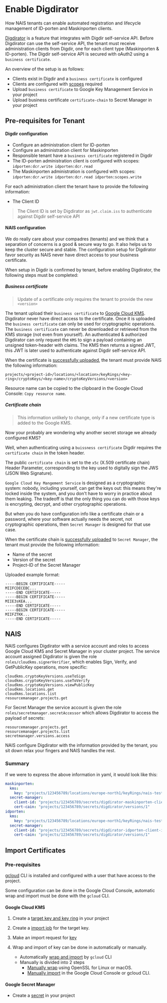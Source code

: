 # Enable Digdirator

How NAIS tenants can enable automated registration and lifecycle management of ID-porten and Maskinporten clients.

[Digdirator](https://github.com/nais/digdirator) is a feature that integrates with Digdir self-service API.
Before Digdirator can use the self-service API, the tenant must receive administration clients from Digdir,
one for each client type (Maskinporten & ID-porten).
The Digdir self-service API is secured with oAuth2 using a `business certificate`.

An overview of the setup is as follows:

* Clients exist in Digdir and a `business certificate` is configured
* Clients are configured with [scopes](#digdir-configuration) required
* Upload `business certificate` to Google Key Management Service in your project
* Upload business certificate `certificate-chain` to Secret Manager in your project

## Pre-requisites for Tenant

#### Digdir configuration

* Configure an administration client for ID-porten
* Configure an administration client for Maskinporten
* Responsible tenant have a `business certificate` registered in Digdir
* The ID-porten administration client is configured with scopes: `idporten:dcr.write idporten:dcr.read`
* The Maskinporten administration is configured with
  scopes: `idporten:dcr.write idporten:dcr.read idporten:scopes.write`

For each administration client the tenant have to provide the following information:

* The Client ID

> The Client ID is set by Digdirator as `jwt.claim.iss` to authenticate against Digdir self-service API

#### NAIS configuration

We do really care about your compadres (tenants) and we think that a separation of concerns is a good & secure way to
go.
It also helps us to keep the cluster secure and stable. The configuration setup for Digdirator favor security as
NAIS never have direct access to your business certificate.

When setup in Digdir is confirmed by tenant, before enabling Digdirator, the following steps must be completed:

##### Business certificate

> Update of a certificate only requires the tenant to provide the new `<version>`

The tenant upload their `business certificate` to
[Google Cloud KMS](https://cloud.google.com/kms/docs/how-tos). Digdirator never have direct access to the certificate.
Once it is uploaded the `business certificate` can only be used for cryptographic operations.
The `business certificate` can never be downloaded or retrieved from the KMS storage (not even from yourself).
An authenticated & authorized Digdirator can only request the `KMS` to sign a payload containing an unsigned
token-header
with claims. The KMS then returns a signed JWT, this JWT is later used to authenticate against Digdir self-service API.

When the certificate is [successfully uploaded](#import-certificates), the tenant must provide NAIS the following
information:

`projects/<project-id>/locations/<location>/keyRings/<key-ring>/cryptoKeys/<key-name>/cryptoKeyVersions/<version>`

Resource name can be copied to the clipboard in the Google Cloud Console: `Copy resource name`.

##### Certificate chain

> This information unlikely to change, only if a new certificate type is added to the Google KMS.


Now your probably are wondering why another secret storage we already configured KMS?

Well, when authenticating using a `buissness certificate` Digdir requires the `certificate chain` in the token header.

The public `certificate chain` is set to the `x5c` (X.509 certificate chain) Header Parameter, corresponding to the key
used to
digitally sign the JWS (JSON Web Signature).

`Google Cloud Key Mangement Service` is designed as a cryptographic system: nobody, including yourself, can get the keys
out: this means they're
locked inside the system, and you don't have to worry in practice about them leaking. The tradeoff is that the only
thing you can do with those keys is encrypting, decrypt, and other cryptographic operations.

But when you do have configuration info like a certificate chain or a password, where your software actually needs the
secret, not cryptographic operations, then `Secret Manager` is designed for that use case.

When the certificate chain is [successfully uploaded](#import-certificates) to `Secret Manager`, the tenant must provide
the following
information:

* Name of the secret
* Version of the secret
* Project-ID of the Secret Manager

Uploaded example format:

```Text
-----BEGIN CERTIFICATE-----
MIIFCDECEBC...
-----END CERTIFICATE-----
-----BEGIN CERTIFICATE-----
MIIE3sKEA...
-----END CERTIFICATE-----
-----BEGIN CERTIFICATE-----
MIIFZTKK...
-----END CERTIFICATE-----
```

## NAIS

NAIS configures Digdirator with a service account and roles to access Google Cloud KMS and Secret Manager in your
cluster project. The service account assigned Digdirator is given the role `roles/cloudkms.signerVerifier`,
which enables Sign, Verify, and GetPublicKey operations, more specific:

```Text
cloudkms.cryptoKeyVersions.useToSign
cloudkms.cryptoKeyVersions.useToVerify
cloudkms.cryptoKeyVersions.viewPublicKey
cloudkms.locations.get
cloudkms.locations.list
resourcemanager.projects.get
```

For Secret Manager the service account is given the role `roles/secretmanager.secretAccessor` which allows Digdirator to
access the payload of secrets:

```Text
resourcemanager.projects.get
resourcemanager.projects.list
secretmanager.versions.access
```

NAIS configure Digdirator with the information provided by the tenant, you sit down relax your fingers and NAIS handles
the rest.

### Summary

If we were to express the above information in yaml, it would look like this:

```yaml
maskinporten:
  kms:
    key: "projects/123456789/locations/europe-north1/keyRings/nais-test/cryptoKeys/digdirator/cryptoKeyVersions/1"
  secret-manager:
    client-id: "projects/123456789/secrets/digdirator-maskinporten-client-id/versions/1"
    cert-cain: "projects/123456789/secrets/digdirator/versions/1"
idporten:
  kms:
    key: "projects/123456789/locations/europe-north1/keyRings/nais-test/cryptoKeys/digdirator/cryptoKeyVersions/1"
  secret-manager:
    client-id: "projects/123456789/secrets/digdirator-idporten-client-id/versions/1"
    cert-cain: "projects/123456789/secrets/digdirator/versions/1"
```

## Import Certificates

### Pre-requisites

[gcloud](https://cloud.google.com/sdk/docs/install) CLI is installed and configured with a user that have access to the
project.

Some configuration can be done in the Google Cloud Console, automatic wrap and import must be done with the `gcloud`
CLI.

#### Google Cloud KMS

1. Create a [target key and key ring](https://cloud.google.com/kms/docs/importing-a-key#create_targets) in your project
2. Create a [import job](https://cloud.google.com/kms/docs/importing-a-key#import_job) for the target key.
3. Make an import request for [key](https://cloud.google.com/kms/docs/importing-a-key#request_import)

4. Wrap and import of key can be done in automatically or manually.

    * Automatically [wrap and import](https://cloud.google.com/kms/docs/importing-a-key#automatically_wrap_and_import)
      by `gcloud` CLI
    * Manually is divided into 2 steps
        * [Manually wrap](https://cloud.google.com/kms/docs/wrapping-a-key) using OpenSSL for Linux or macOS.
        * [Manually import](https://cloud.google.com/kms/docs/importing-a-key#importing_a_manually-wrapped_key) in the
          Google
          Cloud Console or gcloud CLI.

#### Google Secret Manager

* Create a [secret](https://cloud.google.com/secret-manager/docs/creating-and-accessing-secrets#creating_a_secret) in
  your project

